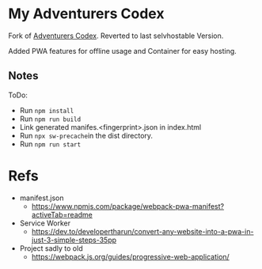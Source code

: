 # My Adventurers Codex

Fork of [Adventurers Codex](https://github.com/adventurerscodex/adventurerscodex). Reverted to last selvhostable Version.

Added PWA features for offline usage and Container for easy hosting.

## Notes

ToDo:
- Run `npm install`
- Run `npm run build`
- Link generated manifes.\<fingerprint\>.json in index.html
- Run `npx sw-precache`in the dist directory.
- Run `npm run start`

# Refs

- manifest.json
  - https://www.npmjs.com/package/webpack-pwa-manifest?activeTab=readme
- Service Worker
  - https://dev.to/developertharun/convert-any-website-into-a-pwa-in-just-3-simple-steps-35pp
- Project sadly to old
  - https://webpack.js.org/guides/progressive-web-application/
